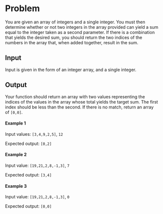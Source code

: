 # Problem
You are given an array of integers and a single integer.
You must then determine whether or not two integers in
the array provided can yield a sum equal to the integer
taken as a second parameter. If there is a combination
that yields the desired sum, you should return the
two indices of the numbers in the array that, when
added together, result in the sum.

## Input
Input is given in the form of an integer array, and a
single integer.

## Output
Your function should return an array with two values
representing the indices of the values in the array
whose total yields the target sum. The first index
should be less than the second. If there is no match,
return an array of `[0,0]`.

#### Example 1

Input values: `[3,4,9,2,5]`, `12`

Expected output: `[0,2]`

#### Example 2

Input value: `[19,21,2,8,-1,3]`, `7`

Expected output: `[3,4]`

#### Example 3

Input value: `[19,21,2,8,-1,3]`, `0`

Expected output: `[0,0]`